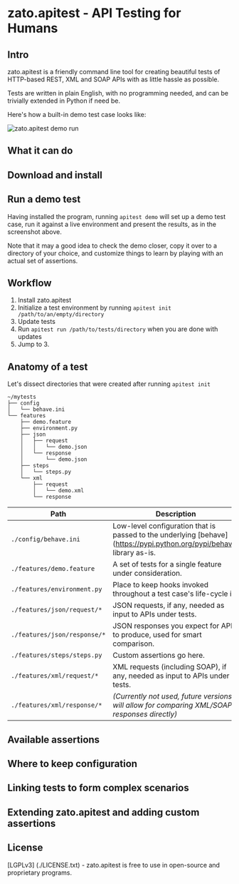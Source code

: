 zato.apitest - API Testing for Humans
=====================================

Intro
-----

zato.apitest is a friendly command line tool for creating beautiful tests of HTTP-based REST, XML and SOAP APIs with as little
hassle as possible.

Tests are written in plain English, with no programming needed, and can be trivially extended in Python if need be.

Here's how a built-in demo test case looks like:

![zato.apitest demo run](https://raw.githubusercontent.com/zatosource/zato-apitest/master/docs/gfx/demo.png)

What it can do
--------------

Download and install
--------------------

Run a demo test
---------------

Having installed the program, running ```apitest demo``` will set up a demo test case, run it against a live environment
and present the results, as in the screenshot above.

Note that it may a good idea to check the demo closer, copy it over to a directory of your choice, and customize things to learn
by playing with an actual set of assertions.

Workflow
--------

1. Install zato.apitest
2. Initialize a test environment by running ```apitest init /path/to/an/empty/directory```
3. Update tests
4. Run ```apitest run /path/to/tests/directory``` when you are done with updates
5. Jump to 3.

Anatomy of a test
-----------------

Let's dissect directories that were created after running ```apitest init```

```
~/mytests
├── config
│   └── behave.ini
└── features
    ├── demo.feature
    ├── environment.py
    ├── json
    │   ├── request
    │   │   └── demo.json
    │   └── response
    │       └── demo.json
    ├── steps
    │   └── steps.py
    └── xml
        ├── request
        │   └── demo.xml
        └── response
```


 Path                              | Description
---------------------------------- | ----------------------------------------------------------------------------------------------------------------------
```./config/behave.ini```          | Low-level configuration that is passed to the underlying [behave] (https://pypi.python.org/pypi/behave) library as-is.
```./features/demo.feature```      | A set of tests for a single feature under consideration.
```./features/environment.py```    | Place to keep hooks invoked throughout a test case's life-cycle in.
```./features/json/request/*```    | JSON requests, if any, needed as input to APIs under tests.
```./features/json/response/*```   | JSON responses you expect for APIs to produce, used for smart comparison.
```./features/steps/steps.py```    | Custom assertions go here.
```./features/xml/request/*```     | XML requests (including SOAP), if any, needed as input to APIs under tests.
```./features/xml/response/*```    | *(Currently not used, future versions will allow for comparing XML/SOAP responses directly)*


Available assertions
--------------------

Where to keep configuration
---------------------------

Linking tests to form complex scenarios
---------------------------------------

Extending zato.apitest and adding custom assertions
---------------------------------------------------

License
-------
[LGPLv3] (./LICENSE.txt) - zato.apitest is free to use in open-source and proprietary programs.
